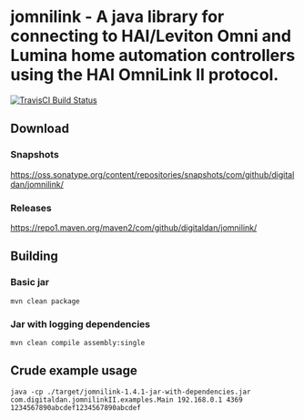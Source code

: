 # jomnilink - A java library for connecting to HAI/Leviton Omni and Lumina home automation controllers using the HAI OmniLink II protocol.

[![TravisCI Build Status](https://travis-ci.org/digitaldan/jomnilink.svg?branch=master)](https://travis-ci.org/digitaldan/jomnilink)

## Download

### Snapshots

<https://oss.sonatype.org/content/repositories/snapshots/com/github/digitaldan/jomnilink/>

### Releases

<https://repo1.maven.org/maven2/com/github/digitaldan/jomnilink/>

## Building

### Basic jar

```
mvn clean package
```

### Jar with logging dependencies

```
mvn clean compile assembly:single
```

## Crude example usage

```
java -cp ./target/jomnilink-1.4.1-jar-with-dependencies.jar com.digitaldan.jomnilinkII.examples.Main 192.168.0.1 4369 1234567890abcdef1234567890abcdef
```
